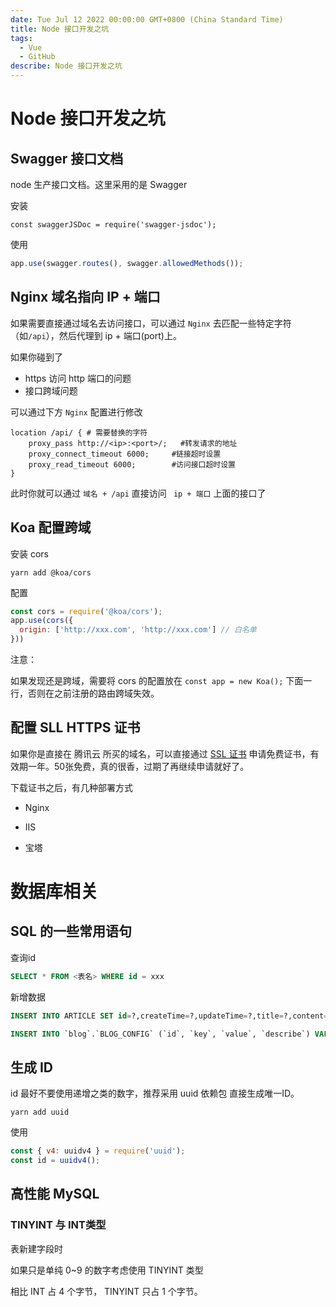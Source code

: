 ```yaml
---
date: Tue Jul 12 2022 00:00:00 GMT+0800 (China Standard Time)
title: Node 接口开发之坑
tags:
  - Vue
  - GitHub
describe: Node 接口开发之坑
---
```



# Node 接口开发之坑



## Swagger 接口文档

node 生产接口文档。这里采用的是 Swagger 

安装

```shell
const swaggerJSDoc = require('swagger-jsdoc');
```

使用

```js
app.use(swagger.routes(), swagger.allowedMethods());
```





## Nginx 域名指向 IP + 端口

如果需要直接通过域名去访问接口，可以通过 `Nginx` 去匹配一些特定字符（如`/api`），然后代理到 ip + 端口(port)上。

如果你碰到了

- https 访问 http 端口的问题
- 接口跨域问题

可以通过下方 `Nginx` 配置进行修改

```nginx
location /api/ { # 需要替换的字符
	proxy_pass http://<ip>:<port>/;   #转发请求的地址
	proxy_connect_timeout 6000;     #链接超时设置
	proxy_read_timeout 6000;        #访问接口超时设置
}
```

此时你就可以通过 `域名 + /api` 直接访问 ` ip + 端口` 上面的接口了



## Koa 配置跨域

安装 cors 

```shell
yarn add @koa/cors
```

配置

```js
const cors = require('@koa/cors');
app.use(cors({
  origin: ['http://xxx.com', 'http://xxx.com'] // 白名单
}))
```

注意：

如果发现还是跨域，需要将 cors 的配置放在 `const app = new Koa();` 下面一行，否则在之前注册的路由跨域失效。



## 配置 SLL HTTPS 证书

如果你是直接在 腾讯云 所买的域名，可以直接通过 [SSL 证书](https://console.cloud.tencent.com/ssl) 申请免费证书，有效期一年。50张免费，真的很香，过期了再继续申请就好了。

下载证书之后，有几种部署方式

- Nginx

- IIS

- 宝塔



# 数据库相关



## SQL 的一些常用语句

查询id

```sql
SELECT * FROM <表名> WHERE id = xxx
```

新增数据

```sql
INSERT INTO ARTICLE SET id=?,createTime=?,updateTime=?,title=?,content=?,userId=?;
```

```sql
INSERT INTO `blog`.`BLOG_CONFIG` (`id`, `key`, `value`, `describe`) VALUES ('', '', '', '');
```



## 生成 ID 

id 最好不要使用递增之类的数字，推荐采用 uuid 依赖包 直接生成唯一ID。

```shell
yarn add uuid
```

使用

```js
const { v4: uuidv4 } = require('uuid');
const id = uuidv4();
```



## 高性能 MySQL

### TINYINT 与 INT类型

表新建字段时

如果只是单纯 0~9 的数字考虑使用 TINYINT 类型

相比 INT 占 4 个字节， TINYINT 只占 1 个字节。
        